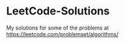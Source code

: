 # LeetCode-Solutions

My solutions for some of the problems at https://leetcode.com/problemset/algorithms/
